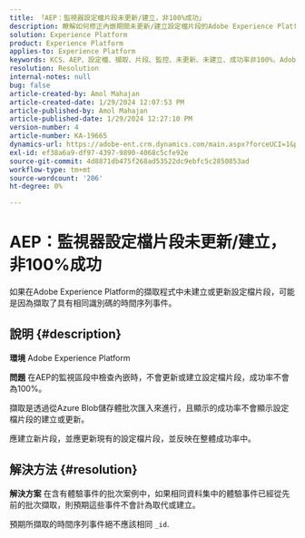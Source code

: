 ```yaml
---
title: 「AEP：監視器設定檔片段未更新/建立，非100%成功」
description: 瞭解如何修正內嵌期間未更新/建立設定檔片段的Adobe Experience Platform問題。
solution: Experience Platform
product: Experience Platform
applies-to: Experience Platform
keywords: KCS、AEP、設定檔、擷取、片段、監控、未更新、未建立、成功率非100%、Adobe Experience Platform
resolution: Resolution
internal-notes: null
bug: false
article-created-by: Amol Mahajan
article-created-date: 1/29/2024 12:07:53 PM
article-published-by: Amol Mahajan
article-published-date: 1/29/2024 12:27:10 PM
version-number: 4
article-number: KA-19665
dynamics-url: https://adobe-ent.crm.dynamics.com/main.aspx?forceUCI=1&pagetype=entityrecord&etn=knowledgearticle&id=61923f04-9fbe-ee11-9079-6045bd0061cb
exl-id: ef38a6a9-df97-4397-9890-4068c5cfe92e
source-git-commit: 4d8871db475f268ad53522dc9ebfc5c2850853ad
workflow-type: tm+mt
source-wordcount: '206'
ht-degree: 0%

---
```


# AEP：監視器設定檔片段未更新/建立，非100%成功


如果在Adobe Experience Platform的擷取程式中未建立或更新設定檔片段，可能是因為擷取了具有相同識別碼的時間序列事件。

## 說明 {#description}


<b>環境</b>
Adobe Experience Platform

<b>問題</b>
在AEP的監視區段中檢查內嵌時，不會更新或建立設定檔片段，成功率不會為100%。

擷取是透過從Azure Blob儲存體批次匯入來進行，且顯示的成功率不會顯示設定檔片段的建立或更新。

應建立新片段，並應更新現有的設定檔片段，並反映在整體成功率中。


## 解決方法 {#resolution}


<b>解決方案</b>
在含有體驗事件的批次案例中，如果相同資料集中的體驗事件已經從先前的批次擷取，則預期這些事件不會計為取代或建立。

預期所擷取的時間序列事件絕不應該相同 `_id`.
